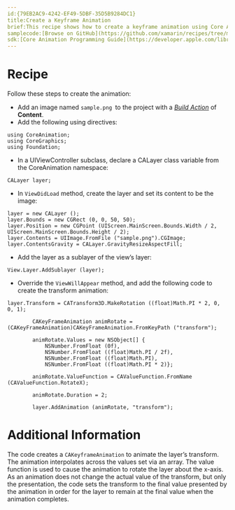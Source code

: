 ```yaml
---
id:{79EB2AC9-4242-EF49-5DBF-35D5B9284DC1}  
title:Create a Keyframe Animation  
brief:This recipe shows how to create a keyframe animation using Core Animation.  
samplecode:[Browse on GitHub](https://github.com/xamarin/recipes/tree/master/ios/animation/coreanimation/create_a_keyframe_animation)  
sdk:[Core Animation Programming Guide](https://developer.apple.com/library/ios/#documentation/Cocoa/Conceptual/CoreAnimation_guide/Introduction/Introduction.html)  
---
```


<a name="Recipe" class="injected"></a>


# Recipe

Follow these steps to create the animation:


-  Add an image named `sample.png `to the project with a [*Build Action*](http://developer.xamarin.com/guides/ios/application_fundamentals/working_with_images/) of **Content**.
-  Add the following using directives:

```
using CoreAnimation;
using CoreGraphics;
using Foundation;
```

-  In a UIViewController subclass, declare a CALayer class variable from the CoreAnimation namespace:


```
CALayer layer;
```

-  In `ViewDidLoad` method, create the layer and set its content to be the image:


```
layer = new CALayer ();
layer.Bounds = new CGRect (0, 0, 50, 50);
layer.Position = new CGPoint (UIScreen.MainScreen.Bounds.Width / 2,     UIScreen.MainScreen.Bounds.Height / 2);
layer.Contents = UIImage.FromFile ("sample.png").CGImage;
layer.ContentsGravity = CALayer.GravityResizeAspectFill;
```

-  Add the layer as a sublayer of the view’s layer:


```
View.Layer.AddSublayer (layer);
```

-  Override the `ViewWillAppear` method, and add the following code to create the transform animation:


```
layer.Transform = CATransform3D.MakeRotation ((float)Math.PI * 2, 0, 0, 1);

		CAKeyFrameAnimation animRotate = (CAKeyFrameAnimation)CAKeyFrameAnimation.FromKeyPath ("transform");

		animRotate.Values = new NSObject[] {
			NSNumber.FromFloat (0f),
			NSNumber.FromFloat ((float)Math.PI / 2f),
			NSNumber.FromFloat ((float)Math.PI),
			NSNumber.FromFloat ((float)Math.PI * 2)};

		animRotate.ValueFunction = CAValueFunction.FromName (CAValueFunction.RotateX);

		animRotate.Duration = 2;

		layer.AddAnimation (animRotate, "transform");
```

 <a name="Additional_Information" class="injected"></a>


# Additional Information

The code creates a `CAKeyframeAnimation` to animate the layer’s transform.
The animation interpolates across the values set via an array. The value
function is used to cause the animation to rotate the layer about the x-axis. As
an animation does not change the actual value of the transform, but only the
presentation, the code sets the transform to the final value presented by the
animation in order for the layer to remain at the final value when the animation
completes.
